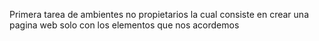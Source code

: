 Primera tarea de ambientes no propietarios la cual consiste en crear una pagina web solo con los elementos que nos acordemos
